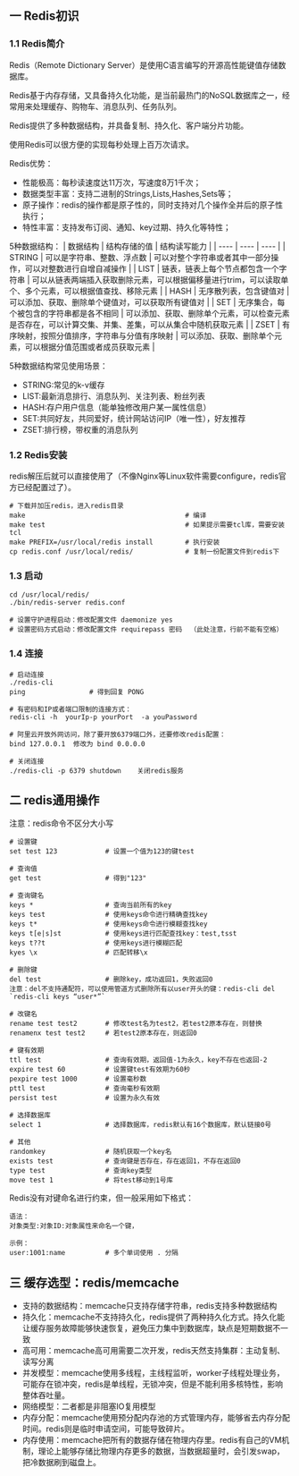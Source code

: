 ## 一 Redis初识

### 1.1 Redis简介

Redis（Remote Dictionary Server）是使用C语言编写的开源高性能键值存储数据库。  

Redis基于内存存储，又具备持久化功能，是当前最热门的NoSQL数据库之一，经常用来处理缓存、购物车、消息队列、任务队列。  

Redis提供了多种数据结构，并具备复制、持久化、客户端分片功能。

使用Redis可以很方便的实现每秒处理上百万次请求。  

Redis优势：
- 性能极高：每秒读速度达11万次，写速度8万1千次；
- 数据类型丰富：支持二进制的Strings,Lists,Hashes,Sets等；
- 原子操作：redis的操作都是原子性的，同时支持对几个操作全并后的原子性执行；
- 特性丰富：支持发布订阅、通知、key过期、持久化等特性；

5种数据结构：
| 数据结构 | 结构存储的值 | 结构读写能力 |
| ---- | ---- | ---- |
| STRING | 可以是字符串、整数、浮点数 | 可以对整个字符串或者其中一部分操作，可以对整数进行自增自减操作 |
| LIST | 链表，链表上每个节点都包含一个字符串 | 可以从链表两端插入获取删除元素，可以根据偏移量进行trim，可以读取单个、多个元素，可以根据值查找、移除元素 |
| HASH | 无序散列表，包含键值对 | 可以添加、获取、删除单个键值对，可以获取所有键值对 |
| SET | 无序集合，每个被包含的字符串都是各不相同 | 可以添加、获取、删除单个元素，可以检查元素是否存在，可以计算交集、并集、差集，可以从集合中随机获取元素 |
| ZSET | 有序映射，按照分值排序，字符串与分值有序映射 | 可以添加、获取、删除单个元素，可以根据分值范围或者成员获取元素 |

5种数据结构常见使用场景：
- STRING:常见的k-v缓存
- LIST:最新消息排行、消息队列、关注列表、粉丝列表
- HASH:存户用户信息（能单独修改用户某一属性信息）
- SET:共同好友，共同爱好，统计网站访问IP（唯一性），好友推荐
- ZSET:排行榜，带权重的消息队列

### 1.2 Redis安装

redis解压后就可以直接使用了（不像Nginx等Linux软件需要configure，redis官方已经配置过了）。
```
# 下载并加压redis，进入redis目录
make                                        # 编译
make test                                   # 如果提示需要tcl库，需要安装tcl
make PREFIX=/usr/local/redis install        # 执行安装
cp redis.conf /usr/local/redis/             # 复制一份配置文件到redis下
```


### 1.3 启动 

```
cd /usr/local/redis/
./bin/redis-server redis.conf 

# 设置守护进程启动：修改配置文件 daemonize yes
# 设置密码方式启动：修改配置文件 requirepass 密码  （此处注意，行前不能有空格）
```

### 1.4 连接

```
# 启动连接
./redis-cli
ping                # 得到回复 PONG

# 有密码和IP或者端口限制的连接方式：
redis-cli -h  yourIp-p yourPort  -a youPassword

# 阿里云开放外网访问，除了要开放6379端口外，还要修改redis配置：
bind 127.0.0.1  修改为 bind 0.0.0.0

# 关闭连接
./redis-cli -p 6379 shutdown	关闭redis服务
```

## 二 redis通用操作

注意：redis命令不区分大小写

```
# 设置键
set test 123            # 设置一个值为123的键test

# 查询值
get test                # 得到"123"          

# 查询键名
keys *                  # 查询当前所有的key
keys test               # 使用keys命令进行精确查找key
keys t*                 # 使用keys命令进行模糊查找key
keys t[e|s]st           # 使用keys进行匹配查找key：test,tsst
keys t??t               # 使用keys进行模糊匹配
kyes \x                 # 匹配转移\x

# 删除键
del test                # 删除key，成功返回1，失败返回0
注意：del不支持通配符，可以使用管道方式删除所有以user开头的键：redis-cli del `redis-cli keys “user*”`

# 改键名
rename test test2       # 修改test名为test2，若test2原本存在，则替换
renamenx test test2     # 若test2原本存在，则返回0

# 键有效期
ttl test                # 查询有效期，返回值-1为永久，key不存在也返回-2
expire test 60          # 设置键test有效期为60秒
pexpire test 1000       # 设置毫秒数
pttl test               # 查询毫秒有效期
persist test            # 设置为永久有效

# 选择数据库
select 1                # 选择数据库，redis默认有16个数据库，默认链接0号

# 其他
randomkey               # 随机获取一个key名
exists test             # 查询键是否存在，存在返回1，不存在返回0
type test               # 查询key类型
move test 1             # 将test移动到1号库
```

Redis没有对键命名进行约束，但一般采用如下格式：
```
语法：
对象类型:对象ID:对象属性来命名一个键，

示例：
user:1001:name          # 多个单词使用 . 分隔
```

## 三 缓存选型：redis/memcache

- 支持的数据结构：memcache只支持存储字符串，redis支持多种数据结构
- 持久化：memcache不支持持久化，redis提供了两种持久化方式。持久化能让缓存服务故障能够快速恢复，避免压力集中到数据库，缺点是短期数据不一致
- 高可用：memcache高可用需要二次开发，redis天然支持集群：主动复制、读写分离
- 并发模型：memcache使用多线程，主线程监听，worker子线程处理业务，可能存在锁冲突，redis是单线程，无锁冲突，但是不能利用多核特性，影响整体吞吐量。
- 网络模型：二者都是非阻塞IO复用模型
- 内存分配：memcache使用预分配内存池的方式管理内存，能够省去内存分配时间。redis则是临时申请空间，可能导致碎片。
- 内存使用：memcache把所有的数据存储在物理内存里。redis有自己的VM机制，理论上能够存储比物理内存更多的数据，当数据超量时，会引发swap，把冷数据刷到磁盘上。
